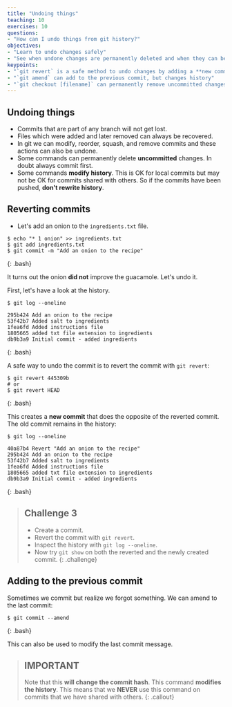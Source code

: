 ```yaml
---
title: "Undoing things"
teaching: 10
exercises: 10
questions:
- "How can I undo things from git history?"
objectives:
- "Learn to undo changes safely"
- "See when undone changes are permanently deleted and when they can be retrieved"
keypoints:
- "`git revert` is a safe method to undo changes by adding a **new commit**"
- "`git amend` can add to the previous commit, but changes history"
- "`git checkout [filename]` can permanently remove uncommitted changes"
---
```


## Undoing things

- Commits that are part of any branch will not get lost.
- Files which were added and later removed can always be recovered.
- In git we can modify, reorder, squash, and remove commits and these actions can also be undone.
- Some commands can permanently delete **uncommitted** changes. In doubt always commit first.
- Some commands **modify history**. This is OK for local commits but may not be OK for commits 
shared with others. So if the commits have been pushed, **don't rewrite history**.


## Reverting commits

- Let's add an onion to the `ingredients.txt` file.

~~~
$ echo "* 1 onion" >> ingredients.txt
$ git add ingredients.txt
$ git commit -m "Add an onion to the recipe"
~~~
{: .bash}

It turns out the onion **did not** improve the guacamole. Let's undo it. 

First, let's have a look at the history.

~~~
$ git log --oneline

295b424 Add an onion to the recipe
53f42b7 Added salt to ingredients
1fea6fd Added instructions file
1805665 added txt file extension to ingredients
db9b3a9 Initial commit - added ingredients
~~~
{: .bash}

A safe way to undo the commit is to revert the commit with `git revert`:

~~~
$ git revert 445309b
# or
$ git revert HEAD
~~~
{: .bash}

This creates a **new commit** that does the opposite of the reverted commit.
The old commit remains in the history:

~~~
$ git log --oneline

40a87b4 Revert "Add an onion to the recipe"
295b424 Add an onion to the recipe
53f42b7 Added salt to ingredients
1fea6fd Added instructions file
1805665 added txt file extension to ingredients
db9b3a9 Initial commit - added ingredients
~~~
{: .bash}

> ## Challenge 3
>
> - Create a commit.
> - Revert the commit with `git revert`.
> - Inspect the history with `git log --oneline`.
> - Now try `git show` on both the reverted and the newly created commit.
{: .challenge}

## Adding to the previous commit

Sometimes we commit but realize we forgot something.
We can amend to the last commit:

~~~
$ git commit --amend
~~~
{: .bash}

This can also be used to modify the last commit message.

> ## IMPORTANT
> Note that this **will change the commit hash**. This command **modifies the history**.
> This means that we **NEVER** use this command on commits that we have shared with others.
{: .callout}

